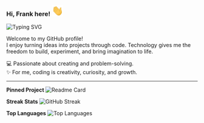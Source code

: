 ### Hi, Frank here! <img src="https://raw.githubusercontent.com/ABSphreak/ABSphreak/master/gifs/Hi.gif" width="30px">
![Typing SVG](https://readme-typing-svg.herokuapp.com?size=24&color=ff79c6&width=500&lines=Exploring+Web+Development;Excited+to+Build+Projects;Open+to+Collaboration)

Welcome to my GitHub profile!  
I enjoy turning ideas into projects through code. Technology gives me the freedom to build, experiment, and bring imagination to life.

💻 Passionate about creating and problem-solving.  
✨ For me, coding is creativity, curiosity, and growth.

---

**Pinned Project**
![Readme Card](https://github-readme-stats.vercel.app/api/pin/?username=Frank-Muhiu-Wanja&repo=anime-pic-generator&theme=radical)

**Streak Stats**
![GitHub Streak](https://streak-stats.demolab.com?user=Frank-Muhiu-Wanja&theme=radical)

**Top Languages**
![Top Languages](https://github-readme-stats.vercel.app/api/top-langs/?username=Frank-Muhiu-Wanja&layout=compact&theme=radical)

